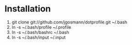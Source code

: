 Installation
============

1. git clone git://github.com/jgosmann/dotprofile.git ~/.bash
2. ln -s ~/.bash/profile ~/.profile
3. ln -s ~/.bash/bashrc ~/.bash
4. ln -s ~/.bash/input ~/.input

